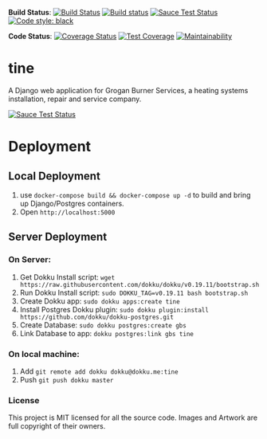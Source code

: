 **Build Status**: [![Build Status](https://travis-ci.org/GroganBurners/tine.svg?branch=master)](https://travis-ci.org/GroganBurners/tine) [![Build status](https://ci.appveyor.com/api/projects/status/tqqg80kl1idkfhlr?svg=true)](https://ci.appveyor.com/project/dueyfinster/tine) [![Sauce Test Status](https://saucelabs.com/buildstatus/groganburners)](https://saucelabs.com/u/groganburners) [![Code style: black](https://img.shields.io/badge/code%20style-black-000000.svg)](https://github.com/psf/black)

**Code Status**: [![Coverage Status](https://coveralls.io/repos/github/GroganBurners/tine/badge.svg?branch=master)](https://coveralls.io/github/GroganBurners/tine?branch=master) [![Test Coverage](https://api.codeclimate.com/v1/badges/a717383eb45c93857570/test_coverage)](https://codeclimate.com/github/GroganBurners/tine/test_coverage) [![Maintainability](https://api.codeclimate.com/v1/badges/a717383eb45c93857570/maintainability)](https://codeclimate.com/github/GroganBurners/tine/maintainability)

# tine
A Django web application for Grogan Burner Services, a heating systems installation, repair and service company.


[![Sauce Test Status](https://saucelabs.com/browser-matrix/groganburners.svg)](https://saucelabs.com/u/groganburners)

# Deployment
## Local Deployment
1. use `docker-compose build && docker-compose up -d` to build and bring up Django/Postgres containers.
2. Open `http://localhost:5000`

## Server Deployment
### On Server:
1. Get Dokku Install script: `wget https://raw.githubusercontent.com/dokku/dokku/v0.19.11/bootstrap.sh`
2. Run Dokku Install script: `sudo DOKKU_TAG=v0.19.11 bash bootstrap.sh`
3. Create Dokku app: `sudo dokku apps:create tine`
4. Install Postgres Dokku plugin: `sudo dokku plugin:install https://github.com/dokku/dokku-postgres.git`
5. Create Database: `sudo dokku postgres:create gbs`
6. Link Database to app: `dokku postgres:link gbs tine`

### On local machine:
1. Add `git remote add dokku dokku@dokku.me:tine`
2. Push `git push dokku master`

### License
This project is MIT licensed for all the source code. Images and Artwork are full copyright of their owners.
